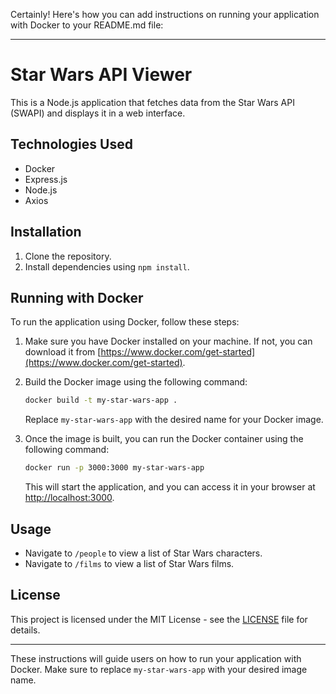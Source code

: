 Certainly! Here's how you can add instructions on running your application with Docker to your README.md file:

---

# Star Wars API Viewer

This is a Node.js application that fetches data from the Star Wars API (SWAPI) and displays it in a web interface.

## Technologies Used

- Docker
- Express.js
- Node.js
- Axios

## Installation

1. Clone the repository.
2. Install dependencies using `npm install`.

## Running with Docker

To run the application using Docker, follow these steps:

1. Make sure you have Docker installed on your machine. If not, you can download it from [https://www.docker.com/get-started](https://www.docker.com/get-started).

2. Build the Docker image using the following command:

    ```bash
    docker build -t my-star-wars-app .
    ```

    Replace `my-star-wars-app` with the desired name for your Docker image.

3. Once the image is built, you can run the Docker container using the following command:

    ```bash
    docker run -p 3000:3000 my-star-wars-app
    ```

    This will start the application, and you can access it in your browser at [http://localhost:3000](http://localhost:3000).

## Usage

- Navigate to `/people` to view a list of Star Wars characters.
- Navigate to `/films` to view a list of Star Wars films.

## License

This project is licensed under the MIT License - see the [LICENSE](LICENSE) file for details.

---

These instructions will guide users on how to run your application with Docker. Make sure to replace `my-star-wars-app` with your desired image name.
